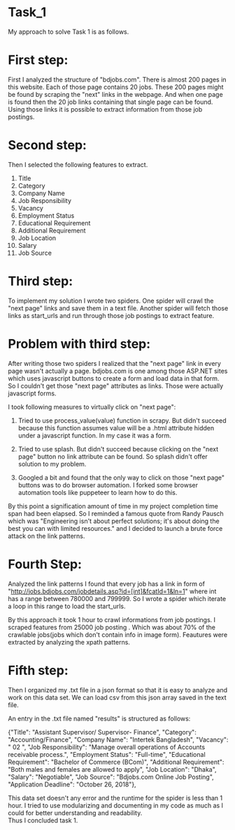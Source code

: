 # Task_1
My approach to solve Task 1 is as follows.

# First step:
First I analyzed the structure of "bdjobs.com". There is almost 200 pages in this website. Each of those page contains 20 jobs. These 200 pages might be found by scraping the "next" links in the webpage. And when one page is found then the 20 job links containing that single page can be found. Using those links it is possible to extract information from those job postings.

# Second step:
Then I selected the following features to extract.
1) Title
2) Category
3) Company Name
4) Job Responsibility
5) Vacancy
6) Employment Status
7) Educational Requirement
8) Additional Requirement
9) Job Location
10) Salary
11) Job Source

# Third step:
To implement my solution I wrote two spiders. One spider will crawl the "next page" links and save them in a text file. Another spider will fetch those links as start_urls and run through those job postings to extract feature.

# Problem with third step:
After writing those two spiders I realized that the "next page" link in every page wasn't actually a page. bdjobs.com is one among those ASP.NET sites which uses javascript buttons to create a form and load data in that form. So I couldn't get those "next page" attributes as links. Those were actually javascript forms.

I took following measures to virtually click on "next page":

1) Tried to use process_value(value) function in scrapy. But didn't succeed because this function assumes value will be a .html attribute hidden under a javascript function. In my case it was a form.

2) Tried to use splash. But didn't succeed because  clicking on the "next page" button no link attribute can be found. So splash didn't offer solution to my problem.

3) Googled a bit and found that the only way to click on those "next page" buttons was to do browser automation. I forked some browser automation tools like puppeteer to learn how to do this.

By this point a signification amount of time in my project completion time span had been elapsed. So I reminded a famous quote from Randy Pausch which was "Engineering isn't about perfect solutions; it's about doing the best you can with limited resources." and I decided to launch a brute force attack on the link patterns.

# Fourth Step:
Analyzed the link patterns I found that every job has a link in form of "http://jobs.bdjobs.com/jobdetails.asp?id=[int]&fcatId=1&ln=1" where int has a range between 780000 and 799999. So I wrote a spider which iterate a loop in this range to load the start_urls.

By this approach it took 1 hour to crawl informations from job postings. I scraped features from 25000 job posting . Which was about 70% of the crawlable jobs(jobs which don't contain info in image form). Feautures were extracted by analyzing the xpath patterns.

# Fifth step:
Then I organized my .txt file in a json format so that it is easy to analyze and work on this data set. We can load csv from this json array saved in the text file.

An entry in the .txt file named "results" is structured as follows: 


{"Title": "Assistant Supervisor/ Supervisor- Finance", "Category": "Accounting/Finance", "Company Name": "Intertek Bangladesh", "Vacancy": " 02 ", "Job Responsibility": "Manage overall operations of Accounts receivable process.", "Employment Status": "Full-time", "Educational Requirement": "Bachelor of Commerce (BCom)", "Additional Requirement": "Both males and females are allowed to apply", "Job Location": "Dhaka", "Salary": "Negotiable", "Job Source": "Bdjobs.com Online Job Posting", "Application Deadline": "October 26, 2018"},

This data set doesn't any error and the runtime for the spider is less than 1 hour.
I tried to use modularizing and documenting in my code as much as I could for better understanding and readability.  
Thus I concluded task 1.
